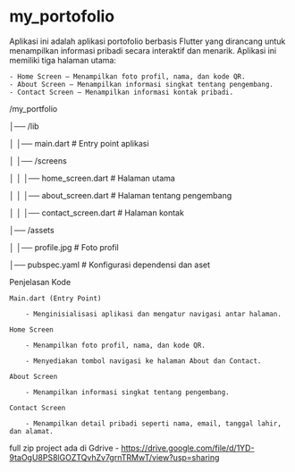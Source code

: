# my_portofolio

Aplikasi ini adalah aplikasi portofolio berbasis Flutter yang dirancang untuk menampilkan informasi pribadi secara interaktif dan menarik. Aplikasi ini memiliki tiga halaman utama:

    - Home Screen – Menampilkan foto profil, nama, dan kode QR.
    - About Screen – Menampilkan informasi singkat tentang pengembang.
    - Contact Screen – Menampilkan informasi kontak pribadi.


/my_portfolio

│── /lib

│   │── main.dart               # Entry point aplikasi

│   │── /screens

│   │   │── home_screen.dart    # Halaman utama

│   │   │── about_screen.dart   # Halaman tentang pengembang

│   │   │── contact_screen.dart # Halaman kontak

│── /assets

│   │── profile.jpg             # Foto profil

│── pubspec.yaml                # Konfigurasi dependensi dan aset




Penjelasan Kode


    Main.dart (Entry Point)

        - Menginisialisasi aplikasi dan mengatur navigasi antar halaman.

    Home Screen

        - Menampilkan foto profil, nama, dan kode QR.

        - Menyediakan tombol navigasi ke halaman About dan Contact.

    About Screen

        - Menampilkan informasi singkat tentang pengembang.

    Contact Screen

        - Menampilkan detail pribadi seperti nama, email, tanggal lahir, dan alamat.

        

full zip project ada di Gdrive - https://drive.google.com/file/d/1YD-9taOgU8PS8lGOZTQvhZv7grnTRMwT/view?usp=sharing